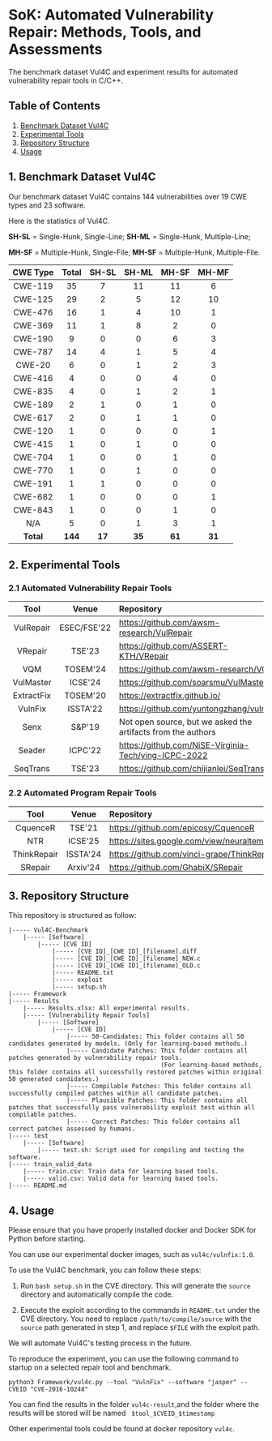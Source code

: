 # SoK: Automated Vulnerability Repair: Methods, Tools, and Assessments

The benchmark dataset Vul4C and experiment results for automated vulnerability repair tools in C/C++. 

## Table of Contents

1. [Benchmark Dataset Vul4C](#1-benchmark-dataset-vul4c)
2. [Experimental Tools](#2-experimental-tools)
3. [Repository Structure](#3-repository-structure)
4. [Usage](#4-usage)
<!-- 5. [Results](#5-results) -->

## 1. Benchmark Dataset Vul4C

Our benchmark dataset Vul4C contains 144 vulnerabilities over 19 CWE types and 23 software.

Here is the statistics of Vul4C.

**SH-SL** = Single-Hunk, Single-Line; **SH-ML** = Single-Hunk, Multiple-Line; 

**MH-SF** = Multiple-Hunk, Single-File; **MH-SF** = Multiple-Hunk, Multiple-File.


| CWE Type  |  Total  | SH-SL       | SH-ML       | MH-SF       | MH-MF       |
| :-------: | :-----: | :---------: | :---------: | :---------: | :---------: |
|  CWE-119  |   35    |      7      |      11     |     11      |      6      |
|  CWE-125  |   29    |      2      |      5      |     12      |     10      |
|  CWE-476  |   16    |      1      |      4      |     10      |      1      |
|  CWE-369  |   11    |      1      |      8      |      2      |      0      |
|  CWE-190  |    9    |      0      |      0      |      6      |      3      |
|  CWE-787  |   14    |      4      |      1      |      5      |      4      |
|  CWE-20   |    6    |      0      |      1      |      2      |      3      |
|  CWE-416  |    4    |      0      |      0      |      4      |      0      |
|  CWE-835  |    4    |      0      |      1      |      2      |      1      |
|  CWE-189  |    2    |      1      |      0      |      1      |      0      |
|  CWE-617  |    2    |      0      |      1      |      1      |      0      |
|  CWE-120  |    1    |      0      |      0      |      0      |      1      |
|  CWE-415  |    1    |      0      |      1      |      0      |      0      |
|  CWE-704  |    1    |      0      |      0      |      1      |      0      |
|  CWE-770  |    1    |      0      |      1      |      0      |      0      |
|  CWE-191  |    1    |      1      |      0      |      0      |      0      |
|  CWE-682  |    1    |      0      |      0      |      0      |      1      |
|  CWE-843  |    1    |      0      |      0      |      1      |      0      |
|    N/A    |    5    |      0      |      1      |      3      |      1      |
| __Total__ | __144__ |   __17__    |   __35__    |   __61__    |   __31__    |

## 2. Experimental Tools

### 2.1 Automated Vulnerability Repair Tools

|     Tool    |    Venue    | Repository                                   |
| :---------: | :---------: | :------------------------------------------- |
|  VulRepair  |  ESEC/FSE'22| <https://github.com/awsm-research/VulRepair> |
|   VRepair   |  TSE'23     | <https://github.com/ASSERT-KTH/VRepair>      |
|     VQM     |  TOSEM'24   | <https://github.com/awsm-research/VQM>       |
|  VulMaster  |  ICSE'24    | <https://github.com/soarsmu/VulMaster_>      |
| ExtractFix  |  TOSEM'20   | <https://extractfix.github.io/>              |
|  VulnFix    |  ISSTA'22   | <https://github.com/yuntongzhang/vulnfix>    |
|    Senx     |  S&P'19     | Not open source, but we asked the artifacts from the authors|
|   Seader    |  ICPC'22    | <https://github.com/NiSE-Virginia-Tech/ying-ICPC-2022>|
|   SeqTrans  |  TSE'23     | <https://github.com/chijianlei/SeqTrans>     |


### 2.2 Automated Program Repair Tools

|     Tool    |    Venue    | Repository                                   |
| :---------: | :---------: | :------------------------------------------- |
|   CquenceR  |  TSE'21     | <https://github.com/epicosy/CquenceR>        |
|   NTR       |  ICSE'25    | <https://sites.google.com/view/neuraltemplaterepair>|
| ThinkRepair |  ISSTA'24   | <https://github.com/vinci-grape/ThinkRepair> |
|   SRepair   |  Arxiv'24   | <https://github.com/GhabiX/SRepair>          |

## 3. Repository Structure

This repository is structured as follow:

```
|----- Vul4C-Benchmark
    |----- [Software]
        |----- [CVE ID]
            |----- [CVE ID]_[CWE ID]_[filename].diff 
            |----- [CVE ID]_[CWE ID]_[filename]_NEW.c
            |----- [CVE ID]_[CWE ID]_[filename]_OLD.c
            |----- README.txt 
            |----- exploit
            |----- setup.sh
|----- Framework
|----- Results
    |----- Results.xlsx: All experimental results.
    |----- [Vulnerability Repair Tools]
        |----- [Software]
            |----- [CVE ID]
                |----- 50-Candidates: This folder contains all 50 candidates generated by models. (Only for learning-based methods.)
                |----- Candidate Patches: This folder contains all patches generated by vulnerability repair tools. 
                                          (For learning-based methods, this folder contains all successfully restored patches within original 50 generated candidates.)
                |----- Compilable Patches: This folder contains all successfully compiled patches within all candidate patches.
                |----- Plausible Patches: This folder contains all patches that successfully pass vulnerability exploit test within all compilable patches.
                |----- Correct Patches: This folder contains all correct patches assessed by humans.
|----- test
    |----- [Software]
        |----- test.sh: Script used for compiling and testing the software.
|----- train_valid_data
    |----- train.csv: Train data for learning based tools.
    |----- valid.csv: Valid data for learning based tools.
|----- README.md
```

## 4. Usage

Please ensure that you have properly installed docker and Docker SDK for Python before starting.

You can use our experimental docker images, such as `vul4c/vulnfix:1.0`.

To use the Vul4C benchmark, you can follow these steps: 

1. Run `bash setup.sh` in the CVE directory. This will generate the `source` directory and automatically compile the code.  

2. Execute the exploit according to the commands in `README.txt` under the CVE directory. You need to replace `/path/to/compile/source` with the `source` path generated in step 1, and replace `$FILE` with the exploit path.  

We will automate Vul4C's testing process in the future.

To reproduce the experiment, you can use the following command to startup on a selected repair tool and benchmark.

```
python3 Framework/vul4c.py --tool "VulnFix" --software "jasper" --CVEID "CVE-2016-10248" 
```

You can find the results in the folder `vul4c-result`,and the folder where the results will be stored will be named ` $tool_$CVEID_$timestamp`

Other experimental tools could be found at docker repository `vul4c`.

<!-- ## 5. Results -->

